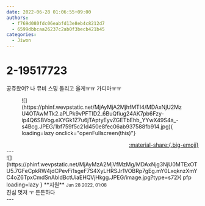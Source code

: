 ```yaml
---
date: 2022-06-28 01:06:55+09:00
authors:
  - f769d080fdc06eabfd13e8eb4c8212d7
  - 6599dbbcaa26237c2ab0f3becb421b45
categories:
  - Jiwon
---
```


# 2-19517723

<div class="post-container" markdown="1">
<div class="content-container md-sidebar__scrollwrap" markdown="1">

공쥬왔어? 나 뮤비 스밍 돌리고 올게ㅠㅠ 가디마ㅠㅠ
<figure markdown="1">
![](https://phinf.wevpstatic.net/MjAyMjA2MjhfMTI4/MDAxNjU2MzU4OTAwMTk2.aPLPk9vPFTID2_6BuQfiug24AK7pb6Fzy-ip4Q6SBVog.eXYGk1Z7u6jTAptyEyvZGETbEhb_YYwX49S4a_-s4Bcg.JPEG/1bf759f5c21d450e8fec06ab937588fb914.jpg){ loading=lazy onclick="openFullscreen(this)"}
</figure>


</div>
</div>

<div style="text-align: right;" markdown="1">
<a href="https://weverse.io/fromis9/fanpost/2-19517723" style="text-align: right;">:material-share:{.big-emoji}</a>
</div>
---

<div class="comments-container md-sidebar__scrollwrap" markdown="1">
<div class="comment" markdown="1">
<div class='id-container' markdown="1">
![](https://phinf.wevpstatic.net/MjAyMzA2MjVfMzMg/MDAxNjg3NjU0MTExOTU5.7GFeCpkRW4jdCPevFi1sgeF7S4XyLHRSJr1VOBRp7gEg.mY0LxqknzXmYC4oZ6TpxCmdSnAbldBctUiaEHQVjHkgg.JPEG/image.jpg?type=s72){ pfp loading=lazy }
**<span class="artist">지원</span>** <small>Jun 28 2022, 01:08</small><br>
</div>
<div class='comment-body' markdown="1">
진심 멋져 ㅜ 든든하다
</div>
</div>
</div>
---
